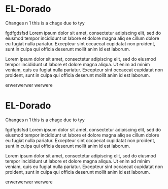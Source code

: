 # EL-Dorado

Changes n 1
this is a chage due to tyy


fgdfgdsfsd
Lorem ipsum dolor sit amet, consectetur adipiscing elit, sed do eiusmod tempor incididunt ut labore et dolore magna aliq se cillum dolore eu fugiat nulla pariatur. Excepteur sint occaecat cupidatat non proident, sunt in culpa qui officia deserunt mollit anim id est laborum.



Lorem ipsum dolor sit amet, consectetur adipiscing elit, sed do eiusmod tempor incididunt ut labore et dolore magna aliqua. Ut enim ad minim veniam, quis  eu fugiat nulla pariatur. Excepteur sint occaecat cupidatat non proident, sunt in culpa qui officia deserunt mollit anim id est laborum.

erwerwerwer
werwere

# EL-Dorado

Changes n 1
this is a chage due to tyy


fgdfgdsfsd
Lorem ipsum dolor sit amet, consectetur adipiscing elit, sed do eiusmod tempor incididunt ut labore et dolore magna aliq se cillum dolore eu fugiat nulla pariatur. Excepteur sint occaecat cupidatat non proident, sunt in culpa qui officia deserunt mollit anim id est laborum.



Lorem ipsum dolor sit amet, consectetur adipiscing elit, sed do eiusmod tempor incididunt ut labore et dolore magna aliqua. Ut enim ad minim veniam, quis  eu fugiat nulla pariatur. Excepteur sint occaecat cupidatat non proident, sunt in culpa qui officia deserunt mollit anim id est laborum.

erwerwerwer
werwere
